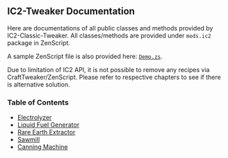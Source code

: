 ## IC2-Tweaker Documentation

Here are documentations of all public classes and methods provided by IC2-Classic-Tweaker.
All classes/methods are provided under `mods.ic2` package in ZenScript.

A sample ZenScript file is also provided here: [`Demo.zs`](Demo.zs).

Due to limitation of IC2 API, it is not possible to remove any recipes via CraftTweaker/ZenScript.
Please refer to respective chapters to see if there is alternative solution.

### Table of Contents

 - [Electrolyzer](Electrolyzer.md)
 - [Liquid Fuel Generator](LiquidFuelGenerator.md)
 - [Rare Earth Extractor](RareEarthExtractor.md)
 - [Sawmill](Sawmill.md)
 - [Canning Machine](CanningMachine.md)